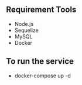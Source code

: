 ## Requirement Tools

- Node.js
- Sequelize
- MySQL
- Docker

## To run the service

- docker-compose up -d
